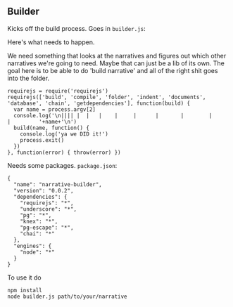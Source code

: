 Builder
-------

Kicks off the build process. Goes in `builder.js`:

Here's what needs to happen.

We need something that looks at the narratives and figures out which other narratives we're going to need. Maybe that can just be a lib of its own. The goal here is to be able to do 'build narrative' and all of the right shit goes into the folder.

    requirejs = require('requirejs')
    requirejs(['build', 'compile', 'folder', 'indent', 'documents', 'database', 'chain', 'getdependencies'], function(build) {
      var name = process.argv[2]
      console.log('\n|||| |  |   |    |     |      |       |        |         |         '+name+'\n')
      build(name, function() {
        console.log('ya we DID it!')
        process.exit()
      })
    }, function(error) { throw(error) })

Needs some packages. `package.json`:

    {
      "name": "narrative-builder",
      "version": "0.0.2",
      "dependencies": {
        "requirejs": "*",
        "underscore": "*",
        "pg": "*",
        "knex": "*",
        "pg-escape": "*",
        "chai": "*"
      },
      "engines": {
        "node": "*"
      }
    }

To use it do

    npm install
    node builder.js path/to/your/narrative
